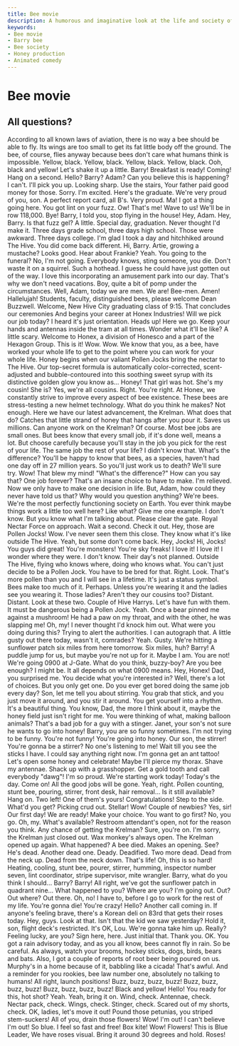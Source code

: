 ```yaml
---
title: Bee movie
description: A humorous and imaginative look at the life and society of bees, exploring their jobs, culture, and the adventures of Barry, a bee who questions the rules of his hive. This narrative blends comedy and animation to entertain and inform about bee behavior and community.
keywords:
- Bee movie
- Barry bee
- Bee society
- Honey production
- Animated comedy
---
```

# Bee movie

## All questions?

According to all known laws of aviation, there is no way a bee should be able to fly.
Its wings are too small to get its fat little body off the ground.
The bee, of course, flies anyway because bees don't care what humans think is impossible.
Yellow, black. Yellow, black. Yellow, black. Yellow, black.
Ooh, black and yellow!
Let's shake it up a little.
Barry! Breakfast is ready!
Coming!
Hang on a second.
Hello?
Barry?
Adam?
Can you believe this is happening?
I can't.
I'll pick you up.
Looking sharp.
Use the stairs, Your father paid good money for those.
Sorry. I'm excited.
Here's the graduate.
We're very proud of you, son.
A perfect report card, all B's.
Very proud.
Ma! I got a thing going here.
You got lint on your fuzz.
Ow! That's me!
Wave to us! We'll be in row 118,000.
Bye!
Barry, I told you, stop flying in the house!
Hey, Adam.
Hey, Barry.
Is that fuzz gel?
A little. Special day, graduation.
Never thought I'd make it.
Three days grade school, three days high school.
Those were awkward.
Three days college. I'm glad I took a day and hitchhiked around The Hive.
You did come back different.
Hi, Barry. Artie, growing a mustache? Looks good.
Hear about Frankie?
Yeah.
You going to the funeral?
No, I'm not going.
Everybody knows, sting someone, you die.
Don't waste it on a squirrel.
Such a hothead.
I guess he could have just gotten out of the way.
I love this incorporating an amusement park into our day.
That's why we don't need vacations.
Boy, quite a bit of pomp under the circumstances.
Well, Adam, today we are men.
We are!
Bee-men.
Amen!
Hallelujah!
Students, faculty, distinguished bees,
please welcome Dean Buzzwell.
Welcome, New Hive City graduating class of 9:15.
That concludes our ceremonies And begins your career at Honex Industries!
Will we pick our job today?
I heard it's just orientation.
Heads up! Here we go.
Keep your hands and antennas inside the tram at all times.
Wonder what it'll be like?
A little scary.
Welcome to Honex, a division of Honesco and a part of the Hexagon Group.
This is it!
Wow.
Wow.
We know that you, as a bee, have worked your whole life to get to the point where you can work for your whole life.
Honey begins when our valiant Pollen Jocks bring the nectar to The Hive.
Our top-secret formula is automatically color-corrected, scent-adjusted and bubble-contoured into this soothing sweet syrup with its distinctive golden glow you know as... Honey!
That girl was hot.
She's my cousin!
She is?
Yes, we're all cousins.
Right. You're right.
At Honex, we constantly strive to improve every aspect of bee existence.
These bees are stress-testing a new helmet technology.
What do you think he makes?
Not enough.
Here we have our latest advancement, the Krelman.
What does that do?
Catches that little strand of honey that hangs after you pour it.
Saves us millions.
Can anyone work on the Krelman?
Of course. Most bee jobs are small ones.
But bees know that every small job, if it's done well, means a lot.
But choose carefully because you'll stay in the job you pick for the rest of your life.
The same job the rest of your life? I didn't know that.
What's the difference?
You'll be happy to know that bees, as a species, haven't had one day off in 27 million years.
So you'll just work us to death?
We'll sure try.
Wow! That blew my mind!
"What's the difference?"
How can you say that?
One job forever?
That's an insane choice to have to make.
I'm relieved. Now we only have to make one decision in life.
But, Adam, how could they never have told us that?
Why would you question anything? We're bees.
We're the most perfectly functioning society on Earth.
You ever think maybe things work a little too well here?
Like what? Give me one example.
I don't know. But you know what I'm talking about.
Please clear the gate. Royal Nectar Force on approach.
Wait a second. Check it out.
Hey, those are Pollen Jocks!
Wow.
I've never seen them this close.
They know what it's like outside The Hive.
Yeah, but some don't come back.
Hey, Jocks!
Hi, Jocks!
You guys did great!
You're monsters!
You're sky freaks! I love it! I love it!
I wonder where they were.
I don't know.
Their day's not planned.
Outside The Hive, flying who knows where, doing who knows what.
You can't just decide to be a Pollen Jock. You have to be bred for that.
Right.
Look. That's more pollen than you and I will see in a lifetime.
It's just a status symbol.
Bees make too much of it.
Perhaps. Unless you're wearing it and the ladies see you wearing it.
Those ladies?
Aren't they our cousins too?
Distant. Distant.
Look at these two.
Couple of Hive Harrys.
Let's have fun with them.
It must be dangerous being a Pollen Jock.
Yeah. Once a bear pinned me against a mushroom!
He had a paw on my throat, and with the other, he was slapping me!
Oh, my!
I never thought I'd knock him out.
What were you doing during this?
Trying to alert the authorities.
I can autograph that.
A little gusty out there today, wasn't it, comrades?
Yeah. Gusty.
We're hitting a sunflower patch six miles from here tomorrow.
Six miles, huh?
Barry!
A puddle jump for us, but maybe you're not up for it.
Maybe I am.
You are not!
We're going 0900 at J-Gate.
What do you think, buzzy-boy?
Are you bee enough?
I might be. It all depends on what 0900 means.
Hey, Honex!
Dad, you surprised me.
You decide what you're interested in?
Well, there's a lot of choices.
But you only get one.
Do you ever get bored doing the same job every day?
Son, let me tell you about stirring.
You grab that stick, and you just move it around, and you stir it around.
You get yourself into a rhythm.
It's a beautiful thing.
You know, Dad, the more I think about it,
maybe the honey field just isn't right for me.
You were thinking of what, making balloon animals?
That's a bad job for a guy with a stinger.
Janet, your son's not sure he wants to go into honey!
Barry, you are so funny sometimes.
I'm not trying to be funny.
You're not funny! You're going into honey. Our son, the stirrer!
You're gonna be a stirrer?
No one's listening to me!
Wait till you see the sticks I have.
I could say anything right now.
I'm gonna get an ant tattoo!
Let's open some honey and celebrate!
Maybe I'll pierce my thorax. Shave my antennae. Shack up with a grasshopper. Get a gold tooth and call everybody "dawg"!
I'm so proud.
We're starting work today!
Today's the day.
Come on! All the good jobs will be gone.
Yeah, right.
Pollen counting, stunt bee, pouring, stirrer, front desk, hair removal...
Is it still available?
Hang on. Two left!
One of them's yours! Congratulations!
Step to the side.
What'd you get?
Picking crud out. Stellar!
Wow!
Couple of newbies?
Yes, sir! Our first day! We are ready!
Make your choice.
You want to go first?
No, you go.
Oh, my. What's available?
Restroom attendant's open, not for the reason you think.
Any chance of getting the Krelman?
Sure, you're on.
I'm sorry, the Krelman just closed out.
Wax monkey's always open.
The Krelman opened up again.
What happened?
A bee died. Makes an opening. See? He's dead. Another dead one.
Deady. Deadified. Two more dead.
Dead from the neck up. Dead from the neck down. That's life!
Oh, this is so hard!
Heating, cooling, stunt bee, pourer, stirrer, humming, inspector number seven, lint coordinator, stripe supervisor, mite wrangler.
Barry, what do you think I should... Barry?
Barry!
All right, we've got the sunflower patch in quadrant nine...
What happened to you?
Where are you?
I'm going out.
Out? Out where?
Out there.
Oh, no!
I have to, before I go to work for the rest of my life.
You're gonna die! You're crazy! Hello?
Another call coming in.
If anyone's feeling brave, there's a Korean deli on 83rd that gets their roses today.
Hey, guys.
Look at that.
Isn't that the kid we saw yesterday?
Hold it, son, flight deck's restricted.
It's OK, Lou. We're gonna take him up.
Really? Feeling lucky, are you?
Sign here, here. Just initial that.
Thank you.
OK.
You got a rain advisory today, and as you all know, bees cannot fly in rain.
So be careful. As always, watch your brooms, hockey sticks, dogs, birds, bears and bats.
Also, I got a couple of reports of root beer being poured on us.
Murphy's in a home because of it, babbling like a cicada!
That's awful.
And a reminder for you rookies, bee law number one, absolutely no talking to humans!
 All right, launch positions!
Buzz, buzz, buzz, buzz! Buzz, buzz, buzz, buzz! Buzz, buzz, buzz, buzz!
Black and yellow!
Hello!
You ready for this, hot shot?
Yeah. Yeah, bring it on.
Wind, check.
Antennae, check.
Nectar pack, check.
Wings, check.
Stinger, check.
Scared out of my shorts, check.
OK, ladies,
let's move it out!
Pound those petunias, you striped stem-suckers!
All of you, drain those flowers!
Wow! I'm out!
I can't believe I'm out!
So blue.
I feel so fast and free!
Box kite!
Wow!
Flowers!
This is Blue Leader, We have roses visual.
Bring it around 30 degrees and hold.
Roses!
